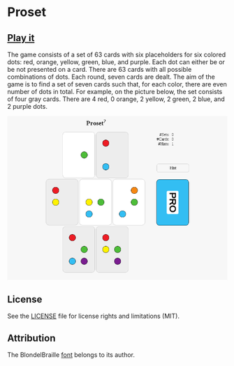 # Proset

## [Play it]

The game consists of a set of 63 cards with six placeholders for six colored dots: red, orange, yellow, green, blue, and purple. Each dot can either be or be not presented on a card. There are 63 cards with all possible combinations of dots. Each round, seven cards are dealt. The aim of the game is to find a set of seven cards such that, for each color, there are even number of dots in total. For example, on the picture below, the set consists of four gray cards. There are 4 red, 0 orange, 2 yellow, 2 green, 2 blue, and 2 purple dots.

![The gameplay.](demo.png)

## License
See the [LICENSE](LICENSE.md) file for license rights and limitations (MIT).

## Attribution
The BlondelBraille [font](BlondelBraille.ttf) belongs to its author.

   [Play it]: <https://murfel.github.io/proset/>
